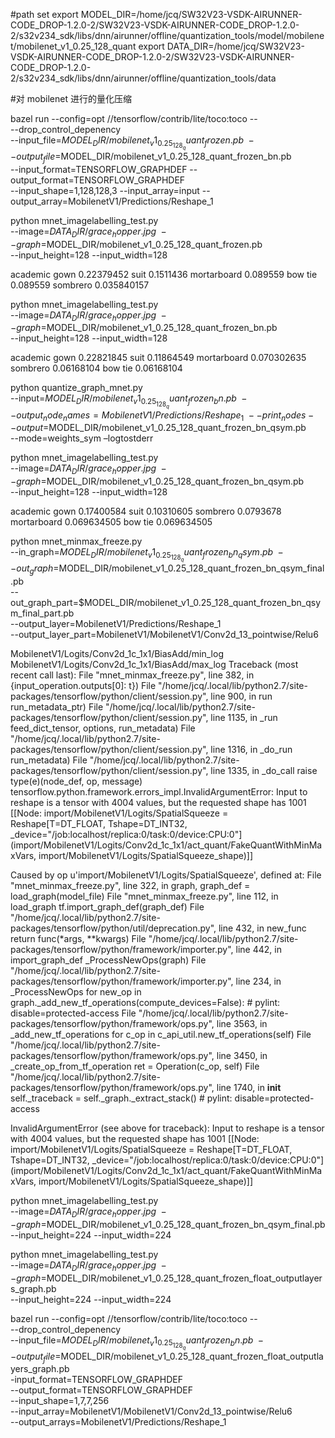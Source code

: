 #path set
export MODEL_DIR=/home/jcq/SW32V23-VSDK-AIRUNNER-CODE_DROP-1.2.0-2/SW32V23-VSDK-AIRUNNER-CODE_DROP-1.2.0-2/s32v234_sdk/libs/dnn/airunner/offline/quantization_tools/model/mobilenet/mobilenet_v1_0.25_128_quant
export DATA_DIR=/home/jcq/SW32V23-VSDK-AIRUNNER-CODE_DROP-1.2.0-2/SW32V23-VSDK-AIRUNNER-CODE_DROP-1.2.0-2/s32v234_sdk/libs/dnn/airunner/offline/quantization_tools/data



#对 mobilenet 进行的量化压缩




bazel run --config=opt //tensorflow/contrib/lite/toco:toco -- \
 --drop_control_depenency \
 --input_file=$MODEL_DIR/mobilenet_v1_0.25_128_quant_frozen.pb \
 --output_file=$MODEL_DIR/mobilenet_v1_0.25_128_quant_frozen_bn.pb \
 --input_format=TENSORFLOW_GRAPHDEF --output_format=TENSORFLOW_GRAPHDEF \
 --input_shape=1,128,128,3 --input_array=input --output_array=MobilenetV1/Predictions/Reshape_1


python mnet_imagelabelling_test.py \
--image=$DATA_DIR/grace_hopper.jpg  \
--graph=$MODEL_DIR/mobilenet_v1_0.25_128_quant_frozen.pb  \
--input_height=128 --input_width=128
>
academic gown 0.22379452
suit 0.1511436
mortarboard 0.089559
bow tie 0.089559
sombrero 0.035840157



python mnet_imagelabelling_test.py \
 --image=$DATA_DIR/grace_hopper.jpg \
 --graph=$MODEL_DIR/mobilenet_v1_0.25_128_quant_frozen_bn.pb \
 --input_height=128 --input_width=128
 
 
 >
academic gown 0.22821845
suit 0.11864549
mortarboard 0.070302635
sombrero 0.06168104
bow tie 0.06168104
 
 
 
python quantize_graph_mnet.py \
 --input=$MODEL_DIR/mobilenet_v1_0.25_128_quant_frozen_bn.pb \
 --output_node_names=MobilenetV1/Predictions/Reshape_1 \
 --print_nodes --output=$MODEL_DIR/mobilenet_v1_0.25_128_quant_frozen_bn_qsym.pb \
 --mode=weights_sym –logtostderr
 
python mnet_imagelabelling_test.py \
 --image=$DATA_DIR/grace_hopper.jpg \
 --graph=$MODEL_DIR/mobilenet_v1_0.25_128_quant_frozen_bn_qsym.pb \
 --input_height=128 --input_width=128
>

academic gown 0.17400584
suit 0.10310605
sombrero 0.0793678
mortarboard 0.069634505
bow tie 0.069634505


 


python mnet_minmax_freeze.py \
 --in_graph=$MODEL_DIR/mobilenet_v1_0.25_128_quant_frozen_bn_qsym.pb \
 --out_graph=$MODEL_DIR/mobilenet_v1_0.25_128_quant_frozen_bn_qsym_final.pb \
 --out_graph_part=$MODEL_DIR/mobilenet_v1_0.25_128_quant_frozen_bn_qsym_final_part.pb \
 --output_layer=MobilenetV1/Predictions/Reshape_1 \
 --output_layer_part=MobilenetV1/MobilenetV1/Conv2d_13_pointwise/Relu6



MobilenetV1/Logits/Conv2d_1c_1x1/BiasAdd/min_log
MobilenetV1/Logits/Conv2d_1c_1x1/BiasAdd/max_log
Traceback (most recent call last):
  File "mnet_minmax_freeze.py", line 382, in <module>
    {input_operation.outputs[0]: t})
  File "/home/jcq/.local/lib/python2.7/site-packages/tensorflow/python/client/session.py", line 900, in run
    run_metadata_ptr)
  File "/home/jcq/.local/lib/python2.7/site-packages/tensorflow/python/client/session.py", line 1135, in _run
    feed_dict_tensor, options, run_metadata)
  File "/home/jcq/.local/lib/python2.7/site-packages/tensorflow/python/client/session.py", line 1316, in _do_run
    run_metadata)
  File "/home/jcq/.local/lib/python2.7/site-packages/tensorflow/python/client/session.py", line 1335, in _do_call
    raise type(e)(node_def, op, message)
tensorflow.python.framework.errors_impl.InvalidArgumentError: Input to reshape is a tensor with 4004 values, but the requested shape has 1001
	 [[Node: import/MobilenetV1/Logits/SpatialSqueeze = Reshape[T=DT_FLOAT, Tshape=DT_INT32, _device="/job:localhost/replica:0/task:0/device:CPU:0"](import/MobilenetV1/Logits/Conv2d_1c_1x1/act_quant/FakeQuantWithMinMaxVars, import/MobilenetV1/Logits/SpatialSqueeze_shape)]]

Caused by op u'import/MobilenetV1/Logits/SpatialSqueeze', defined at:
  File "mnet_minmax_freeze.py", line 322, in <module>
    graph, graph_def = load_graph(model_file)
  File "mnet_minmax_freeze.py", line 112, in load_graph
    tf.import_graph_def(graph_def)
  File "/home/jcq/.local/lib/python2.7/site-packages/tensorflow/python/util/deprecation.py", line 432, in new_func
    return func(*args, **kwargs)
  File "/home/jcq/.local/lib/python2.7/site-packages/tensorflow/python/framework/importer.py", line 442, in import_graph_def
    _ProcessNewOps(graph)
  File "/home/jcq/.local/lib/python2.7/site-packages/tensorflow/python/framework/importer.py", line 234, in _ProcessNewOps
    for new_op in graph._add_new_tf_operations(compute_devices=False):  # pylint: disable=protected-access
  File "/home/jcq/.local/lib/python2.7/site-packages/tensorflow/python/framework/ops.py", line 3563, in _add_new_tf_operations
    for c_op in c_api_util.new_tf_operations(self)
  File "/home/jcq/.local/lib/python2.7/site-packages/tensorflow/python/framework/ops.py", line 3450, in _create_op_from_tf_operation
    ret = Operation(c_op, self)
  File "/home/jcq/.local/lib/python2.7/site-packages/tensorflow/python/framework/ops.py", line 1740, in __init__
    self._traceback = self._graph._extract_stack()  # pylint: disable=protected-access

InvalidArgumentError (see above for traceback): Input to reshape is a tensor with 4004 values, but the requested shape has 1001
	 [[Node: import/MobilenetV1/Logits/SpatialSqueeze = Reshape[T=DT_FLOAT, Tshape=DT_INT32, _device="/job:localhost/replica:0/task:0/device:CPU:0"](import/MobilenetV1/Logits/Conv2d_1c_1x1/act_quant/FakeQuantWithMinMaxVars, import/MobilenetV1/Logits/SpatialSqueeze_shape)]]











python mnet_imagelabelling_test.py \
 --image=$DATA_DIR/grace_hopper.jpg \
 --graph=$MODEL_DIR/mobilenet_v1_0.25_128_quant_frozen_bn_qsym_final.pb \
 --input_height=224 --input_width=224
 
 
 python mnet_imagelabelling_test.py \
 --image=$DATA_DIR/grace_hopper.jpg \
 --graph=$MODEL_DIR/mobilenet_v1_0.25_128_quant_frozen_float_outputlayers_graph.pb \
 --input_height=224 --input_width=224

bazel run --config=opt //tensorflow/contrib/lite/toco:toco --\
 --drop_control_depenency\
 --input_file=$MODEL_DIR/mobilenet_v1_0.25_128_quant_frozen_bn.pb\
 --output_file=$MODEL_DIR/mobilenet_v1_0.25_128_quant_frozen_float_outputlayers_graph.pb\
 -input_format=TENSORFLOW_GRAPHDEF\
 --output_format=TENSORFLOW_GRAPHDEF\
 --input_shape=1,7,7,256\
 --input_array=MobilenetV1/MobilenetV1/Conv2d_13_pointwise/Relu6\
 --output_arrays=MobilenetV1/Predictions/Reshape_1